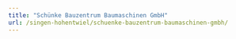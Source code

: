 ```yaml
---
title: "Schünke Bauzentrum Baumaschinen GmbH"
url: /singen-hohentwiel/schuenke-bauzentrum-baumaschinen-gmbh/
---
```

